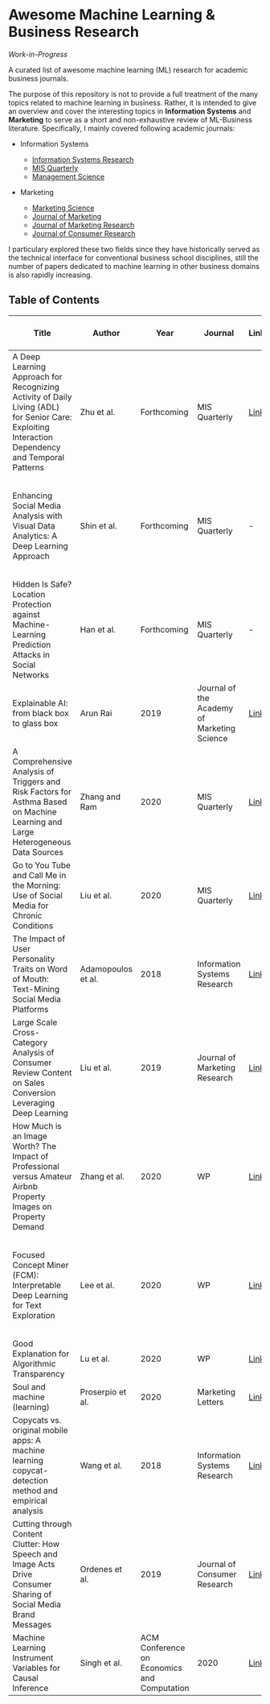 # Awesome Machine Learning & Business Research
*Work-in-Progress*

A curated list of awesome machine learning (ML) research for academic business journals.

The purpose of this repository is not to provide a full treatment of the many topics related to machine learning in business. Rather, it is intended to give an overview and cover the interesting topics in **Information Systems** and **Marketing** to serve as a short and non-exhaustive review of ML-Business literature. Specifically, I mainly covered following academic journals:

- Information Systems
    - [Information Systems Research](https://pubsonline.informs.org/journal/isre)
    - [MIS Quarterly](https://www.misq.org/)
    - [Management Science](https://pubsonline.informs.org/journal/mnsc)

- Marketing
    - [Marketing Science](https://pubsonline.informs.org/journal/mksc)
    - [Journal of Marketing](https://journals.sagepub.com/home/jmx)
    - [Journal of Marketing Research](https://journals.sagepub.com/home/mrj)
    - [Journal of Consumer Research](https://academic.oup.com/jcr)

I particulary explored these two fields since they have historically served as the technical interface for conventional business school disciplines, still the number of papers dedicated to machine learning in other business domains is also rapidly increasing.

## Table of Contents
| Title  | Author | Year | Journal | Link | Selected Keywords (Up to five) |
| ------------- | ------------- | ------------- | ------------- | ------------- | ------------- |
| A Deep Learning Approach for Recognizing Activity of Daily Living (ADL) for Senior Care: Exploiting Interaction Dependency and Temporal Patterns | Zhu et al. | Forthcoming  | MIS Quarterly  | [Link](https://papers.ssrn.com/sol3/papers.cfm?abstract_id=3595738)  | activity recognition, human-object interaction, CNN, Seq2Seq, design science  |
| Enhancing Social Media Analysis with Visual Data Analytics: A Deep Learning Approach  | Shin et al.  | Forthcoming | MIS Quarterly  | - | semantic content analysis, customer engagement, topic modeling, representation learning, Tumblr  |
| Hidden Is Safe? Location Protection against Machine-Learning Prediction Attacks in Social Networks  | Han et al.  | Forthcoming  | MIS Quarterly  | -  | private information protection, personal exposure risk, machine-learning, location prediction attack  |
| Explainable AI: from black box to glass box  | Arun Rai  | 2019 | Journal of the Academy of Marketing Science | [Link](https://misq.org/misq/downloads/download/editorial/673/)  | -  |
| A Comprehensive Analysis of Triggers and Risk Factors for Asthma Based on Machine Learning and Large Heterogeneous Data Sources  | Zhang and Ram  | 2020  | MIS Quarterly | [Link](https://misq.org/a-comprehensive-analysis-of-triggers-and-risk-factors-for-asthma-based-on-machine-learning-and-large-heterogeneous-data-sources.html)  | Chronic disease management, asthma triggers/risk factors, CNN, sequential pattern mining, geometric inference |
| Go to You Tube and Call Me in the Morning: Use of Social Media for Chronic Conditions | Liu et al.  | 2020  | MIS Quarterly  | [Link](https://papers.ssrn.com/sol3/papers.cfm?abstract_id=3061149)  | healthcare informatics, digital therapeutics, BLSTM, CNN, collective engagement  |
| The Impact of User Personality Traits on Word of Mouth: Text-Mining Social Media Platforms | Adamopoulos et al.  | 2018 | Information Systems Research | [Link](https://pubsonline.informs.org/doi/10.1287/isre.2017.0768)  | -  |
| Large Scale Cross-Category Analysis of Consumer Review Content on Sales Conversion Leveraging Deep Learning | Liu et al.  | 2019  | Journal of Marketing Research  | [Link](https://doi.org/10.1177%2F0022243719866690)  | consumer purchase journey, economic impact of text, product reviews, NLP, regression discontinuity in time  |
| How Much is an Image Worth? The Impact of Professional versus Amateur Airbnb Property Images on Property Demand  | Zhang et al.  | 2020 | WP | [Link](https://papers.ssrn.com/sol3/papers.cfm?abstract_id=2976021)  | economic impact of images, computer vision, deep learning, image quality classification, image attribute analysis  |
| Focused Concept Miner (FCM): Interpretable Deep Learning for Text Exploration  | Lee et al.  | 2020  | WP |  [Link](https://papers.ssrn.com/sol3/papers.cfm?abstract_id=3304756) | interpretable machine learning, text mining, automatic concept extraction, augmented hypothesis development  | 
| Good Explanation for Algorithmic Transparency  | Lu et al.  | 2020 | WP | [Link](https://papers.ssrn.com/sol3/Papers.cfm?abstract_id=3503603)  | explainable AI, interpretable AI, lab experiments  |
| Soul and machine (learning) | Proserpio et al.  | 2020 | Marketing Letters | [Link](https://link.springer.com/article/10.1007/s11002-020-09538-4)  | - |
| Copycats vs. original mobile apps: A machine learning copycat-detection method and empirical analysis  | Wang et al.  | 2018  | Information Systems Research | [Link](https://pubsonline.informs.org/doi/abs/10.1287/isre.2017.0735?journalCode=isre)  | -  |
| Cutting through Content Clutter: How Speech and Image Acts Drive Consumer Sharing of Social Media Brand Messages | Ordenes et al. | 2019 | Journal of Consumer Research | [Link](https://academic.oup.com/jcr/article/45/5/988/4964963) | consumer sharing, speech act theory, image acts, text mining, message dynamics |
| Machine Learning Instrument Variables for Causal Inference | Singh et al. | ACM Conference on Economics and Computation | 2020 | [Link](https://dl.acm.org/doi/10.1145/3391403.3399466) | - |
